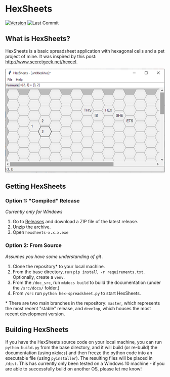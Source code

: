 # HexSheets
[![Version](https://img.shields.io/github/v/release/pladams9/hexsheets)](https://github.com/pladams9/hexsheets/releases)
![Last Commit](https://img.shields.io/github/last-commit/pladams9/hexsheets)

## What is HexSheets?
HexSheets is a basic spreadsheet application with hexagonal cells and a pet project of mine.
It was inspired by this post: http://www.secretgeek.net/hexcel.

![Screenshot](/screenshots/main-screen.PNG)

## Getting HexSheets

### Option 1: "Compiled" Release

*Currently only for Windows*

1. Go to [Releases](https://github.com/pladams9/hexsheets/releases) and download a ZIP file of
the latest release.
2. Unzip the archive.
3. Open `hexsheets-x.x.x.exe`

### Option 2: From Source
*Assumes you have some understanding of git .*
1. Clone the repository* to your local machine.
2. From the base directory, run `pip install -r requirements.txt`. Optionally, create a `venv`.
3. From the `/doc_src`, run `mkdocs build` to build the documentation (under the `/src/docs/` folder.)
4. From `/src` run `python hex-spreadsheet.py` to start HexSheets.

\* There are two main branches in the repository: `master`, which represents the most recent "stable"
release, and `develop`, which houses the most recent development version.

## Building HexSheets
If you have the HexSheets source code on your local machine, you can run `python build.py` from the
base directory, and it will build (or re-build) the documentation (using `mkdocs`) and then freeze
the python code into an executable file (using `pyinstaller`). The resulting files will be placed in
`/dist`. This has currently only been tested on a Windows 10 machine - if you are able to successfully
build on another OS, please let me know!

